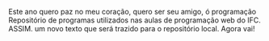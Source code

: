Este ano quero paz no meu coração, quero ser seu amigo, ó programação
Repositório de programas utilizados nas aulas de programação web do IFC. ASSIM.
um novo texto que será trazido para o repositório local.
Agora vai!
